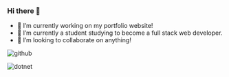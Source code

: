### Hi there 👋

- 🔭 I’m currently working on my portfolio website!
- 🌱 I’m currently a student studying to become a full stack web developer. 
- 👯 I’m looking to collaborate on anything!
<!-- - 🤔 I’m looking for help with 
- 💬 Ask me about 
- 📫 How to reach me: ...
- 😄 Pronouns: ...
- ⚡ Fun fact: ...--> 

![github](https://img.shields.io/badge/GitHub-000000?style=for-the-badge&logo=GitHub&logoColor=white)



![dotnet](https://user-images.githubusercontent.com/17318759/186962119-1c06a2f5-6d0d-4053-b175-c52ef1081527.svg)

